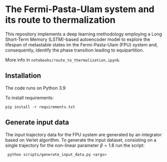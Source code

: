 # The Fermi-Pasta-Ulam system and its route to thermalization

This repository implements a deep learning methodology employing a Long Short-Term Memory (LSTM)-based autoencoder model to explore the lifespan of metastable states im the Fermi-Pasta-Ulam (FPU) system and, consequently, identify the phase transition leading to equipartition.

More info in `notebooks/route_to_thermalization.ipynb`.

## Installation

The code runs on Python 3.9

To install requirements:

```
pip install -r requirements.txt
```

## Generate input data
 
The input trajectory data for the FPU system are generated by an integrator based on Verlet algorithm. To generate the input dataset, consisting on a single trajectory for the non-linear parameter $\beta = 1.8$ run the script:

```
 python scripts/generate_input_data.py <args>
```



